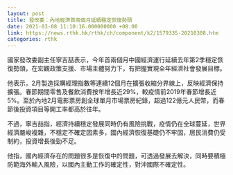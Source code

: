 ```yaml
---
layout: post
title: 發改委：內地經濟首兩個月延續穩定恢復勢頭
date: 2021-03-08 11:10:16.000000000 +08:00
link: https://news.rthk.hk/rthk/ch/component/k2/1579335-20210308.htm
categories: rthk
---
```


國家發改委副主任寧吉喆表示，今年首兩個月中國經濟運行延續去年第2季穩定恢復勢頭，在宏觀政策支援、市場主體努力下，有把握實現全年經濟社會發展目標。

他表示，2月製造採購經理指數等連續12個月在擴張收縮分界線上，反映經濟保持擴張。春節期間零售及餐飲消費按年增長近29%，較疫情前2019年春節增長近5%。至於內地2月電影票房創全球單月市場票房紀錄，超過122億元人民幣，而春節後投資項目等開工率都高於往年。

不過，寧吉喆指，經濟持續穩定發展同時仍有風險挑戰，疫情仍在全球蔓延，世界經濟嚴峻複雜，不穩定不確定因素多，國內經濟恢復基礎仍不牢固，居民消費仍受制約，投資增長後勁不足。

他指，國內經濟存在的問題很多是恢復中的問題，可透過發展去解決，同時要積極防範海外輸入風險，以國內主動工作的確定性，對沖國際不確定性。
